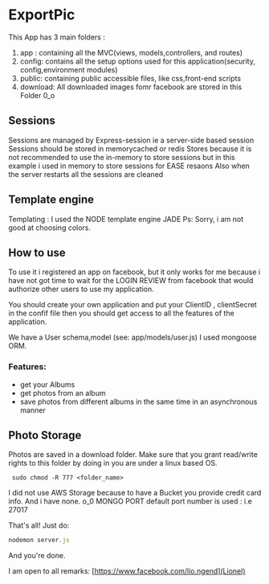 # ExportPic
This App has 3 main folders :

1. app : containing all the MVC(views, models,controllers, and routes)
2. config: contains all the setup options used for this application(security, config,environment modules)
3. public: containing public accessible files, like css,front-end scripts
4. download: All downloaded images fomr facebook are stored in this Folder 0_o
## Sessions
 Sessions are managed by Express-session ie a server-side based session
 Sessions should be stored in memorycached or redis Stores because it is not recommended to use the in-memory  to store sessions but in this example i used in memory to store sessions for EASE resaons
 Also when the server restarts all the sessions are cleaned

## Template engine
 Templating : I used the NODE template engine JADE
  Ps: Sorry, i am not good at choosing colors. 
## How to use
To use it i registered an app on facebook, but it only works for me because  i have not got time to wait for  the LOGIN REVIEW from facebook that would authorize other users to use my application.


 You should create your own application and put your ClientID , clientSecret in the confif file
 then you should get access to all the features of the application.


 We have a User schema,model (see: app/models/user.js) 
 I used mongoose ORM.

### Features:
* get your Albums 
* get photos from an album
* save photos from different albums in the same time in an asynchronous manner


 ## Photo Storage 
 Photos are saved in a download folder. Make sure that you grant read/write rights to this folder by doing  in you are under a linux based OS.
```
 sudo chmod -R 777 <folder_name> 
```

 I did not use AWS Storage because to have a Bucket you provide credit card info. And i have none. o_0
 MONGO PORT default port number is used : i.e   27017

 That's all! Just do:
```javascript
nodemon server.js
```
And you're done.

I am open to all remarks: [https://www.facebook.com/lio.ngend](Lionel)



